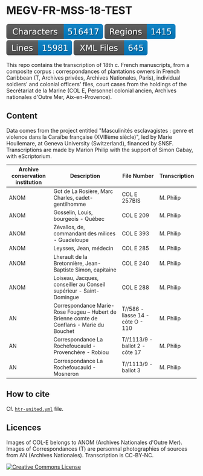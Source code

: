 
# MEGV-FR-MSS-18-TEST

![characters badge](badges/characters.svg) ![regions badge](badges/regions.svg) ![lines badge](badges/lines.svg) ![files badge](badges/files.svg)

This repo contains the transcription of 18th c. French manuscripts, from a composite corpus : correspondances of plantations owners in French Caribbean (T, Archives privées, Archives Nationales, Paris), individual soldiers' and colonial officers' files, court cases from the holdings of the Secrétariat de la Marine (COL E, Personnel colonial ancien, Archives nationales d'Outre Mer, Aix-en-Provence).

## Content

Data comes from the project entitled "Masculinités esclavagistes : genre et violence dans la Caraïbe française (XVIIIème siècle)", led by Marie Houllemare, at Geneva University (Switzerland), financed by SNSF. Transcriptions are made by Marion Philip with the support of Simon Gabay, with eScriptorium. 


| Archive conservation institution | Description                                                                                    | File Number                     | Transcription |
|----------------------------------|------------------------------------------------------------------------------------------------|---------------------------------|---------------|
| ANOM                             | Got de La Rosière, Marc Charles, cadet-gentilhomme                                             |  COL E 257BIS                   | M. Philip     |
| ANOM                             | Gosselin, Louis, bourgeois - Québec                                                            |  COL E 209                      | M. Philip     |
| ANOM                             | Zévallos, de, commandant des milices - Guadeloupe                                              |  COL E 393                      | M. Philip     |
| ANOM                             | Leysses, Jean, médecin                                                                         |  COL E 285                      | M. Philip     |
| ANOM                             | Lherault de la Bretonnière, Jean-Baptiste Simon, capitaine                                     |  COL E 240                      | M. Philip     |
| ANOM                             | Loiseau, Jacques, conseiller au Conseil supérieur - Saint-Domingue                             |  COL E 288                      | M. Philip     |
| AN                               | Correspondance Marie-Rose Fougeu – Hubert de Brienne comte de Conflans - Marie du Bouchet      |T//586 - liasse 14 - côte O - 110| M. Philip     |
| AN                               | Correspondance La Rochefoucauld - Provenchère - Robiou                                         | T//1113/9 - ballot 2 - côte 17  | M. Philip     |
| AN                               | Correspondance La Rochefoucauld - Mosneron                                                     | T//1113/9 - ballot 3            | M. Philip     |


## How to cite

Cf. [`htr-united.yml`](https://github.com/Masculinites-Esclavagistes/MEGV-FR-MSS-18-TEST/blob/main/htr-united.yml) file.


## Licences

Images of COL-E belongs to ANOM (Archives Nationales d'Outre Mer). 
Images of Correspondances (T) are personnal photographies of sources from AN (Archives Nationales).
Transcription is CC-BY-NC. 

<a rel="license" href="https://creativecommons.org/licenses/by/2.0"><img alt="Creative Commons License" style="border-width:0" src="https://upload.wikimedia.org/wikipedia/commons/d/d3/Cc_by-nc_icon.svg" /></a><br /> 






